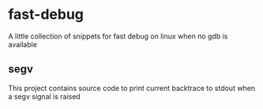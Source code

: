 # fast-debug
A little collection of snippets for fast debug on linux when no gdb is available

## segv
This project contains source code to print current backtrace to stdout when a segv signal is raised
